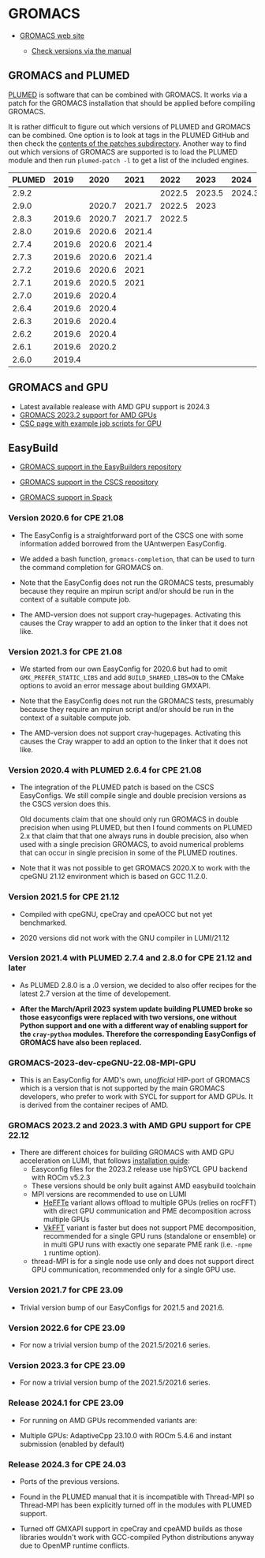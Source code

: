 # GROMACS

  * [GROMACS web site](http://www.gromacs.org/)

      * [Check versions via the manual](https://manual.gromacs.org/)


## GROMACS and PLUMED

[PLUMED](https://www.plumed.org/) is software that can be combined with GROMACS.
It works via a patch for the GROMACS installation that should be applied before
compiling GROMACS.

It is rather difficult to figure out which versions of PLUMED and GROMACS can be
combined. One option is to look at tags in the PLUMED GitHub and then check the
[contents of the patches subdirectory](https://github.com/plumed/plumed2/tree/master/patches).
Another way to find out which versions of GROMACS are supported is to load the
PLUMED module and then run ``plumed-patch -l`` to get a list of the included
engines.

| PLUMED  | 2019   | 2020   | 2021   | 2022   | 2023   | 2024   |
|:--------|:-------|:-------|:-------|:-------|:-------|:-------| 
| 2.9.2   |        |        |        | 2022.5 | 2023.5 | 2024.3 |
| 2.9.0   |        | 2020.7 | 2021.7 | 2022.5 | 2023   |        |
| 2.8.3   | 2019.6 | 2020.7 | 2021.7 | 2022.5 |        |        |
| 2.8.0   | 2019.6 | 2020.6 | 2021.4 |        |        |        |
| 2.7.4   | 2019.6 | 2020.6 | 2021.4 |        |        |        |
| 2.7.3   | 2019.6 | 2020.6 | 2021.4 |        |        |        |
| 2.7.2   | 2019.6 | 2020.6 | 2021   |        |        |        |
| 2.7.1   | 2019.6 | 2020.5 | 2021   |        |        |        |
| 2.7.0   | 2019.6 | 2020.4 |        |        |        |        |
| 2.6.4   | 2019.6 | 2020.4 |        |        |        |        |
| 2.6.3   | 2019.6 | 2020.4 |        |        |        |        |
| 2.6.2   | 2019.6 | 2020.4 |        |        |        |        |
| 2.6.1   | 2019.6 | 2020.2 |        |        |        |        |
| 2.6.0   | 2019.4 |        |        |        |        |        |

## GROMACS and GPU

  * Latest available realease with AMD GPU support is 2024.3
  * [GROMACS 2023.2 support for AMD GPUs](https://manual.gromacs.org/2023.2/install-guide/index.html#sycl-gpu-acceleration-for-amd-gpus)
  * [CSC page with example job scripts for GPU](https://docs.csc.fi/apps/gromacs/#example-batch-script-for-lumi-full-gpu-node)


## EasyBuild

  * [GROMACS support in the EasyBuilders repository](https://github.com/easybuilders/easybuild-easyconfigs/tree/main/easybuild/easyconfigs/g/GROMACS)

  * [GROMACS support in the CSCS repository](https://github.com/eth-cscs/production/tree/master/easybuild/easyconfigs/g/GROMACS)

  * [GROMACS support in Spack](https://github.com/spack/spack/tree/develop/var/spack/repos/builtin/packages/gromacs)


### Version 2020.6 for CPE 21.08

  * The EasyConfig is a straightforward port of the CSCS one with some information
    added borrowed from the UAntwerpen EasyConfig.

  * We added a bash function, ``gromacs-completion``, that can be used to turn the
    command completion for GROMACS on.

  * Note that the EasyConfig does not run the GROMACS tests, presumably because they
    require an mpirun script and/or should be run in the context of a suitable compute
    job.

  * The AMD-version does not support cray-hugepages. Activating this causes the Cray
    wrapper to add an option to the linker that it does not like.


### Version 2021.3 for CPE 21.08

  * We started from our own EasyConfig for 2020.6 but had to omit ``GMX_PREFER_STATIC_LIBS``
    and add ``BUILD_SHARED_LIBS=ON`` to the CMake options to avoid an error message about
    building GMXAPI.

  * Note that the EasyConfig does not run the GROMACS tests, presumably because they
    require an mpirun script and/or should be run in the context of a suitable compute
    job.

  * The AMD-version does not support cray-hugepages. Activating this causes the Cray
    wrapper to add an option to the linker that it does not like.


### Version 2020.4 with PLUMED 2.6.4 for CPE 21.08

  * The integration of the PLUMED patch is based on the CSCS EasyConfigs. We still
    compile single and double precision versions as the CSCS version does this.

    Old documents claim that one should only run GROMACS in double precision when
    using PLUMED, but then I found comments on PLUMED 2.x that claim that that one
    always runs in double precision, also when used with a single precision GROMACS,
    to avoid numerical problems that can occur in single precision in some of the
    PLUMED routines.
    
  * Note that it was not possible to get GROMACS 2020.X to work with the cpeGNU 21.12 
    environment which is based on GCC 11.2.0.


### Version 2021.5 for CPE 21.12

  * Compiled with cpeGNU, cpeCray and cpeAOCC but not yet benchmarked.
  
  * 2020 versions did not work with the GNU compiler in LUMI/21.12
  

### Version 2021.4 with PLUMED 2.7.4 and 2.8.0 for CPE 21.12 and later

  * As PLUMED 2.8.0 is a .0 version, we decided to also offer recipes for the latest
    2.7 version at the time of developement.
    
  * **After the March/April 2023 system update building PLUMED broke so those easyconfigs
    were replaced with two versions, one without Python support and one with a different way
    of enabling support for the `cray-python` modules. Therefore the corresponding 
    EasyConfigs of GROMACS have also been replaced.**

### GROMACS-2023-dev-cpeGNU-22.08-MPI-GPU

  * This is an EasyConfig for AMD's own, _unofficial_ HIP-port of GROMACS which is a version
    that is not supported by the main GROMACS developers, who prefer to work with
    SYCL for support for AMD GPUs. It is derived from the container recipes of AMD.

### GROMACS 2023.2 and 2023.3 with AMD GPU support for CPE 22.12

  * There are different choices for building GROMACS with AMD GPU acceleration on LUMI, that follows [installation guide](https://manual.gromacs.org/2023.2/install-guide/index.html#sycl-gpu-acceleration-for-amd-gpus):
    * Easyconfig files for the 2023.2 release use hipSYCL GPU backend with ROCm v5.2.3
    * These versions should be only built against AMD easybuild toolchain
    * MPI versions are recommended to use on LUMI
       * [HeFFTe](https://manual.gromacs.org/2023.2/install-guide/index.html#using-heffte) variant allows offload to multiple GPUs (relies on rocFFT) with direct GPU communication and PME decomposition across multiple GPUs
       * [VkFFT](https://manual.gromacs.org/2023.2/install-guide/index.html#using-vkfft) variant is faster but does not support PME decomposition, recommended for a single GPU runs (standalone or ensemble) or in multi GPU runs with exactly one separate PME rank (i.e. `-npme 1` runtime option).
    * thread-MPI is for a single node use only and does not support direct GPU communication, recommended only for a single GPU use.
 
### Version 2021.7 for CPE 23.09

-   Trivial version bump of our EasyConfigs for 2021.5 and 2021.6.


### Version 2022.6 for CPE 23.09

-   For now a trivial version bump of the 2021.5/2021.6 series.


### Version 2023.3 for CPE 23.09

-   For now a trivial version bump of the 2021.5/2021.6 series.


### Release 2024.1 for CPE 23.09

-   For running on AMD GPUs recommended variants are:

   * Multiple GPUs: AdaptiveCpp 23.10.0 with ROCm 5.4.6 and instant submission (enabled by default)
   
  
### Release 2024.3 for CPE 24.03

-   Ports of the previous versions.

-   Found in the PLUMED manual that it is incompatible with Thread-MPI so Thread-MPI has been
    explicitly turned off in the modules with PLUMED support.
    
-   Turned off GMXAPI support in cpeCray and cpeAMD builds as those libraries wouldn't work with
    GCC-compiled Python distributions anyway due to OpenMP runtime conflicts.


